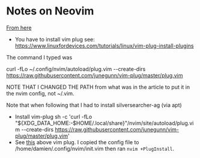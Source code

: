# Notes on Neovim
[From here](https://betterprogramming.pub/setting-up-neovim-for-web-development-in-2020-d800de3efacd)

- You have to install vim plug
see:
https://www.linuxfordevices.com/tutorials/linux/vim-plug-install-plugins

The command I typed was 

curl -fLo ~/.config/nvim/autoload/plug.vim --create-dirs https://raw.githubusercontent.com/junegunn/vim-plug/master/plug.vim

NOTE THAT I CHANGED THE PATH from what was in the article to put it in the nvim config, not ~/.vim. 

Note that when following that I had to install silversearcher-ag (via apt)
- Install vim-plug     sh -c 'curl -fLo "${XDG_DATA_HOME:-$HOME/.local/share}"/nvim/site/autoload/plug.vim --create-dirs https://raw.githubusercontent.com/junegunn/vim-plug/master/plug.vim'
- See [this](https://stackoverflow.com/a/66154403/494635) above vim plug.
I copied the config file to /home/damien/.config/nvim/init.vim then ran ```nvim +PlugInstall```.


